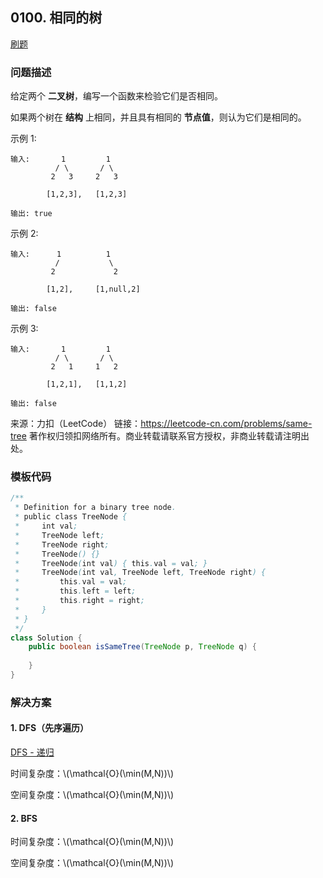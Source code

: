 <script src="https://cdn.bootcss.com/mathjax/2.7.7/MathJax.js?config=TeX-AMS-MML_HTMLorMML"></script>

## 0100. 相同的树

[刷题](qu0100/solu/Solution.java)

### 问题描述

给定两个 **二叉树**，编写一个函数来检验它们是否相同。

如果两个树在 **结构** 上相同，并且具有相同的 **节点值**，则认为它们是相同的。

示例 1:

```
输入:       1         1
          / \       / \
         2   3     2   3

        [1,2,3],   [1,2,3]

输出: true
```

示例 2:

```
输入:      1          1
          /           \
         2             2

        [1,2],     [1,null,2]

输出: false
```

示例 3:

```
输入:       1         1
          / \       / \
         2   1     1   2

        [1,2,1],   [1,1,2]

输出: false
```

来源：力扣（LeetCode）
链接：https://leetcode-cn.com/problems/same-tree
著作权归领扣网络所有。商业转载请联系官方授权，非商业转载请注明出处。

### 模板代码

``` java
/**
 * Definition for a binary tree node.
 * public class TreeNode {
 *     int val;
 *     TreeNode left;
 *     TreeNode right;
 *     TreeNode() {}
 *     TreeNode(int val) { this.val = val; }
 *     TreeNode(int val, TreeNode left, TreeNode right) {
 *         this.val = val;
 *         this.left = left;
 *         this.right = right;
 *     }
 * }
 */
class Solution {
    public boolean isSameTree(TreeNode p, TreeNode q) {
        
    }
}
```

### 解决方案

#### 1. DFS（先序遍历）

[DFS - 递归](qu0100/solu1/Solution.java)

时间复杂度：\\(\mathcal{O}(\min(M,N))\\)

空间复杂度：\\(\mathcal{O}(\min(M,N))\\)

#### 2. BFS


时间复杂度：\\(\mathcal{O}(\min(M,N))\\)

空间复杂度：\\(\mathcal{O}(\min(M,N))\\)